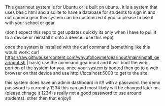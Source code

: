 This gearinout system is for Ubuntu or is built on ubuntu. it is a system that uses basic html and a sqlite to have a database for students to sign in and out camera gear
this system can be customized if you so please to use it with your school or gear.


(don't expect this repo to get updates quickly its only when i have to pull it to a device or reinstall it onto a device i use this repo)

once the system is installed with the curl command (something like this would work: curl https://raw.githubusercontent.com/whyufollowme/gearinout/main/install_gearinout.sh | bash)
use the command gearinout and it will boot the web portion of the system for you. once your system is booted then go to a web browser on that device and use http://localhost:5000 to get to the site.

this system does have an admin dashboard in it!! with a password. the demo password is currently 1234 this can and most likely will be changed later on.(please chnage it 1234 is really not a good password to use around students). other then that enjoy!!
